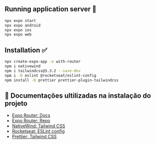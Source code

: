 ## Running application server 🎲

```sh
npx expo start
npx expo android
npx expo ios
npx expo web
```

## Installation ✅

```sh
npx create-expo-app -e with-router
npm i nativewind
npm i tailwindcss@3.3.2 --save-dev
npm i -D eslint @rocketseat/eslint-config
npm install -D prettier prettier-plugin-tailwindcss
```

## 📝 Documentações ultilizadas na instalação do projeto

- [Expo Router: Docs](https://expo.github.io/router)
- [Expo Router: Repo](https://github.com/expo/router)
- [NativeWind: Tailwind CSS](https://www.nativewind.dev/quick-starts/expo)
- [Rocketseat: ESLint config](https://github.com/Rocketseat/eslint-config-rocketseat)
- [Prettier: Tailwind CSS](https://github.com/tailwindlabs/prettier-plugin-tailwindcss)
